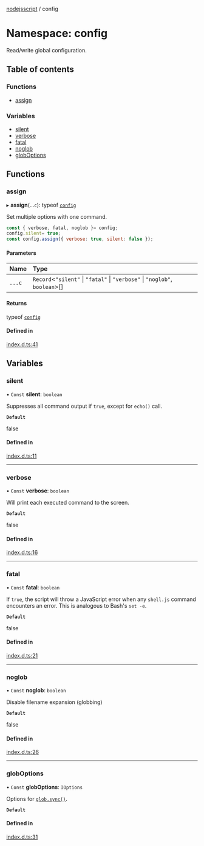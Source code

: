 [nodejsscript](../README.md) / config

# Namespace: config

Read/write global configuration.

## Table of contents

### Functions

- [assign](config.md#assign)

### Variables

- [silent](config.md#silent)
- [verbose](config.md#verbose)
- [fatal](config.md#fatal)
- [noglob](config.md#noglob)
- [globOptions](config.md#globoptions)

## Functions

### assign

▸ **assign**(...`c`): typeof [`config`](config.md)

Set multiple options with one command.
```js
const { verbose, fatal, noglob }= config;
config.silent= true;
const config.assign({ verbose: true, silent: false });
```

#### Parameters

| Name | Type |
| :------ | :------ |
| `...c` | `Record`<``"silent"`` \| ``"fatal"`` \| ``"verbose"`` \| ``"noglob"``, `boolean`\>[] |

#### Returns

typeof [`config`](config.md)

#### Defined in

[index.d.ts:41](https://github.com/jaandrle/nodejsscript/blob/5d995a1/index.d.ts#L41)

## Variables

### silent

• `Const` **silent**: `boolean`

Suppresses all command output if `true`, except for `echo()` call.

**`Default`**

false

#### Defined in

[index.d.ts:11](https://github.com/jaandrle/nodejsscript/blob/5d995a1/index.d.ts#L11)

___

### verbose

• `Const` **verbose**: `boolean`

Will print each executed command to the screen.

**`Default`**

false

#### Defined in

[index.d.ts:16](https://github.com/jaandrle/nodejsscript/blob/5d995a1/index.d.ts#L16)

___

### fatal

• `Const` **fatal**: `boolean`

If `true`, the script will throw a JavaScript error when any `shell.js` command encounters an error. This is analogous to Bash's `set -e`.

**`Default`**

false

#### Defined in

[index.d.ts:21](https://github.com/jaandrle/nodejsscript/blob/5d995a1/index.d.ts#L21)

___

### noglob

• `Const` **noglob**: `boolean`

Disable filename expansion (globbing)

**`Default`**

false

#### Defined in

[index.d.ts:26](https://github.com/jaandrle/nodejsscript/blob/5d995a1/index.d.ts#L26)

___

### globOptions

• `Const` **globOptions**: `IOptions`

Options for [`glob.sync()`](https://github.com/isaacs/node-glob/tree/af57da21c7722bb6edb687ccd4ad3b99d3e7a333#options).

**`Default`**

#### Defined in

[index.d.ts:31](https://github.com/jaandrle/nodejsscript/blob/5d995a1/index.d.ts#L31)
